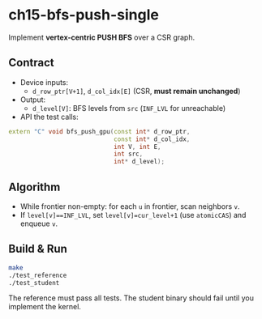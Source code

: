 # ch15-bfs-push-single

Implement **vertex-centric PUSH BFS** over a CSR graph.

## Contract

- Device inputs:
  - `d_row_ptr[V+1]`, `d_col_idx[E]` (CSR, **must remain unchanged**)
- Output:
  - `d_level[V]`: BFS levels from `src` (`INF_LVL` for unreachable)
- API the test calls:
```c++
extern "C" void bfs_push_gpu(const int* d_row_ptr,
                             const int* d_col_idx,
                             int V, int E,
                             int src,
                             int* d_level);
```

## Algorithm

- While frontier non-empty: for each `u` in frontier, scan neighbors `v`.
- If `level[v]==INF_LVL`, set `level[v]=cur_level+1` (use `atomicCAS`) and enqueue `v`.


## Build & Run

```bash
make
./test_reference
./test_student
```

The reference must pass all tests. The student binary should fail until you implement the kernel.
